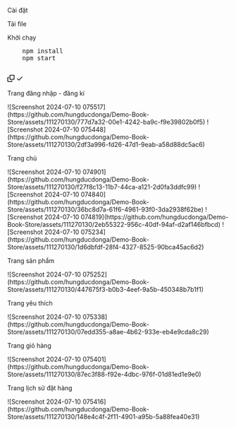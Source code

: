 <p>Cài đặt</p>
<p>Tải file</p>
<p>Khởi chạy</p>
<div class="highlight highlight-source-shell notranslate position-relative overflow-auto" dir="auto">
  <pre>
    npm install
    npm start
  </pre>
  <div class="zeroclipboard-container">
    <clipboard-copy aria-label="Copy" class="ClipboardButton btn btn-invisible js-clipboard-copy m-2 p-0 d-flex flex-justify-center flex-items-center" data-copy-feedback="Copied!" data-tooltip-direction="w" value="# Open the Chec registration page in your browser
chec register" tabindex="0" role="button">
      <svg aria-hidden="true" height="16" viewBox="0 0 16 16" version="1.1" width="16" data-view-component="true" class="octicon octicon-copy js-clipboard-copy-icon">
        <path d="M0 6.75C0 5.784.784 5 1.75 5h1.5a.75.75 0 0 1 0 1.5h-1.5a.25.25 0 0 0-.25.25v7.5c0 .138.112.25.25.25h7.5a.25.25 0 0 0 .25-.25v-1.5a.75.75 0 0 1 1.5 0v1.5A1.75 1.75 0 0 1 9.25 16h-7.5A1.75 1.75 0 0 1 0 14.25Z"></path><path d="M5 1.75C5 .784 5.784 0 6.75 0h7.5C15.216 0 16 .784 16 1.75v7.5A1.75 1.75 0 0 1 14.25 11h-7.5A1.75 1.75 0 0 1 5 9.25Zm1.75-.25a.25.25 0 0 0-.25.25v7.5c0 .138.112.25.25.25h7.5a.25.25 0 0 0 .25-.25v-7.5a.25.25 0 0 0-.25-.25Z"></path>
      </svg>
      <svg aria-hidden="true" height="16" viewBox="0 0 16 16" version="1.1" width="16" data-view-component="true" class="octicon octicon-check js-clipboard-check-icon color-fg-success d-none">
        <path d="M13.78 4.22a.75.75 0 0 1 0 1.06l-7.25 7.25a.75.75 0 0 1-1.06 0L2.22 9.28a.751.751 0 0 1 .018-1.042.751.751 0 0 1 1.042-.018L6 10.94l6.72-6.72a.75.75 0 0 1 1.06 0Z"></path>
      </svg>
    </clipboard-copy>
  </div>
</div>
<p>Trang đăng nhập - đăng kí</p>
![Screenshot 2024-07-10 075517](https://github.com/hungducdonga/Demo-Book-Store/assets/111270130/777d7a32-00e1-4242-ba9c-f9e39802b0f5)
![Screenshot 2024-07-10 075448](https://github.com/hungducdonga/Demo-Book-Store/assets/111270130/2df3a996-fd26-47d1-9eab-a58d88dc5ac6)

<p>Trang chủ</p>
![Screenshot 2024-07-10 074901](https://github.com/hungducdonga/Demo-Book-Store/assets/111270130/f27f8c13-11b7-44ca-a121-2d0fa3ddfc99)
![Screenshot 2024-07-10 074840](https://github.com/hungducdonga/Demo-Book-Store/assets/111270130/36bc8d7a-61f6-4961-93f0-3da2938f62be)
![Screenshot 2024-07-10 074819](https://github.com/hungducdonga/Demo-Book-Store/assets/111270130/2eb55322-956c-40df-94af-d2af146bfbcd)
![Screenshot 2024-07-10 075234](https://github.com/hungducdonga/Demo-Book-Store/assets/111270130/1d6dbfdf-28f4-4327-8525-90bca45ac6d2)

<p>Trang sản phẩm</p>
![Screenshot 2024-07-10 075252](https://github.com/hungducdonga/Demo-Book-Store/assets/111270130/447675f3-b0b3-4eef-9a5b-450348b7b1f1)

<p>Trang yêu thích</p> 
![Screenshot 2024-07-10 075338](https://github.com/hungducdonga/Demo-Book-Store/assets/111270130/07edd355-a8ae-4b62-933e-eb4e9cda8c29)

<p>Trang giỏ hàng</p> 
![Screenshot 2024-07-10 075401](https://github.com/hungducdonga/Demo-Book-Store/assets/111270130/87ec3f88-f92e-4dbc-976f-01d81ed1e9e0)

<p>Trang lịch sử đặt hàng</p> 
![Screenshot 2024-07-10 075416](https://github.com/hungducdonga/Demo-Book-Store/assets/111270130/148e4c4f-2f11-4901-a95b-5a88fea40e31)
